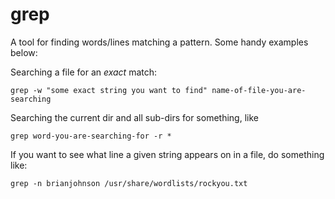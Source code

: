 # grep
A tool for finding words/lines matching a pattern. Some handy examples below:

Searching a file for an *exact* match:

    grep -w "some exact string you want to find" name-of-file-you-are-searching

Searching the current dir and all sub-dirs for something, like 

    grep word-you-are-searching-for -r *

If you want to see what line a given string appears on in a file, do something like:

    grep -n brianjohnson /usr/share/wordlists/rockyou.txt